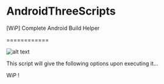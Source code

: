 AndroidThreeScripts
===================

[WiP] Complete Android Build Helper

============

<img src="https://dl.dropboxusercontent.com/u/18271886/AndroidThreeScripts/AndroidThreeScripts.png" alt="alt text" title="Title" />

This script will give the following options upon executing it...

WiP !



